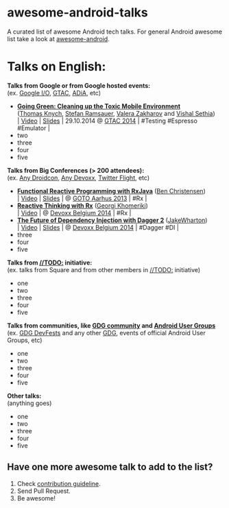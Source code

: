 awesome-android-talks
=====================

A curated list of awesome Android tech talks. For general Android awesome list take a look at [awesome-android](https://github.com/JStumpp/awesome-android).

Talks on English:
====

**Talks from Google or from Google hosted events:**  
(ex. [Google I/O](https://www.google.com/events/io), [GTAC](https://developers.google.com/google-test-automation-conference/), [ADiA](https://www.youtube.com/playlist?list=PLWz5rJ2EKKc8j2B95zGMb8muZvrIy-wcF), etc)
* [**Going Green: Cleaning up the Toxic Mobile Environment**](http://youtu.be/aHcmsK9jfGU)  
  ([Thomas Knych](https://plus.google.com/115763363280582609147), [Stefan Ramsauer](https://plus.google.com/102291234956203965125), [Valera Zakharov](https://plus.google.com/+ValeraZakharov) and [Vishal Sethia](https://plus.google.com/109902776185059958934))  
  | [Video](http://youtu.be/aHcmsK9jfGU) | [Slides](http://goo.gl/QCQDDh) | 29.10.2014 @ [GTAC 2014](https://developers.google.com/google-test-automation-conference/2014/) | #Testing #Espresso #Emulator |
* two
* three
* four
* five

**Talks from Big Conferences (> 200 attendees):**  
(ex. [Any Droidcon](http://droidcon.com/), [Any Devoxx](http://www.devoxx.com/), [Twitter Flight](https://www.twitterflight.com), etc)
* [**Functional Reactive Programming with RxJava**](http://youtu.be/_t06LRX0DV0) ([Ben Christensen](https://github.com/benjchristensen))  
  | [Video](http://youtu.be/_t06LRX0DV0) | [Slides](http://gotocon.com/dl/goto-aar-2013/slides/BenChristensen_FunctionalReactiveProgrammingWithRxJava.pdf) | @ [GOTO Aarhus 2013](http://gotocon.com/aarhus-2013/) | #Rx |
* [**Reactive Thinking with Rx**](https://www.parleys.com/play/546f75c7e4b065ebcfa1d51c/chapter0/about) ([Georgi Khomeriki](https://github.com/GeorgiKhomeriki))  
  | [Video](https://www.parleys.com/play/546f75c7e4b065ebcfa1d51c/chapter0/about) | @ [Devoxx Belgium 2014](http://www.devoxx.be/) | #Rx |
* [**The Future of Dependency Injection with Dagger 2**](https://www.parleys.com/play/5471cdd1e4b065ebcfa1d557/chapter0/about) ([JakeWharton](https://github.com/JakeWharton))  
  | [Video](https://www.parleys.com/play/5471cdd1e4b065ebcfa1d557/chapter0/about) | [Slides](https://speakerdeck.com/jakewharton/dependency-injection-with-dagger-2-devoxx-2014) | @ [Devoxx Belgium 2014](http://www.devoxx.be/) | #Dagger #DI |
* three
* four
* five

**Talks from [//TODO:](http://todogroup.org/) initiative:**  
(ex. talks from Square and from other members in [//TODO:](http://todogroup.org/) initiative)
* one
* two
* three
* four
* five

**Talks from communities, like [GDG community](https://developers.google.com/groups/) and [Android User Groups](https://www.google.com/?q=android%20user%20groups)**  
(ex. [GDG DevFests](https://developers.google.com/events/devfest/) and any other [GDG](http://gdg.events/), events of official Android User Groups, etc)
* one
* two
* three
* four
* five

**Other talks:**  
(anything goes)
* one
* two
* three
* four
* five


Have one more awesome talk to add to the list?
---
1. Check [contribution guideline](https://github.com/AlexKorovyansky/awesome-android-talks/blob/master/CONTRIBUTING.md).
2. Send Pull Request.
3. Be awesome!

